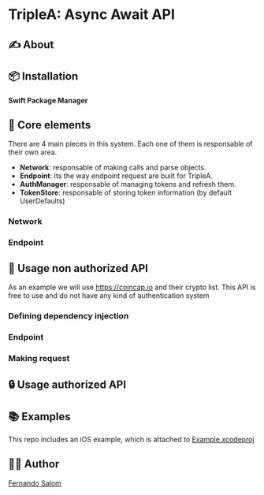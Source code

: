 # TripleA: Async Await API

## ✍️ About

## 📦 Installation 

#### Swift Package Manager

## 🦾 Core elements
There are 4 main pieces in this system. Each one of them is responsable of their own area.

- **Network**: responsable of making calls and parse objects.
- **Endpoint**: Its the way endpoint request are built for TripleA.
- **AuthManager**: responsable of managing tokens and refresh them.
- **TokenStore**: responsable of storing token information (by default UserDefaults)


### Network

### Endpoint

## 🚀 Usage non authorized API
As an example we will use https://coincap.io and their crypto list. This API is free to use and do not have any kind of authentication system

### Defining dependency injection

### Endpoint

### Making request

## 🔒 Usage authorized API

## 📚 Examples
This repo includes an iOS example, which is attached to [Example.xcodeproj](https://github.com/fsalom/TripleA/tree/main/Example)

## 👨‍💻 Author
[Fernando Salom](https://github.com/fsalom)
